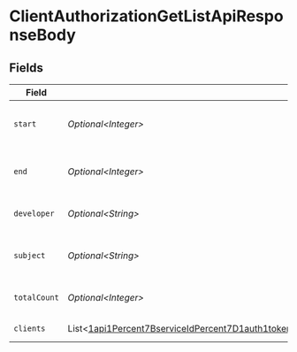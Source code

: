 # ClientAuthorizationGetListApiResponseBody


## Fields

| Field                                                                                                                                                                                                                                                                    | Type                                                                                                                                                                                                                                                                     | Required                                                                                                                                                                                                                                                                 | Description                                                                                                                                                                                                                                                              |
| ------------------------------------------------------------------------------------------------------------------------------------------------------------------------------------------------------------------------------------------------------------------------ | ------------------------------------------------------------------------------------------------------------------------------------------------------------------------------------------------------------------------------------------------------------------------ | ------------------------------------------------------------------------------------------------------------------------------------------------------------------------------------------------------------------------------------------------------------------------ | ------------------------------------------------------------------------------------------------------------------------------------------------------------------------------------------------------------------------------------------------------------------------ |
| `start`                                                                                                                                                                                                                                                                  | *Optional\<Integer>*                                                                                                                                                                                                                                                     | :heavy_minus_sign:                                                                                                                                                                                                                                                       | Start index of search results (inclusive).<br/>                                                                                                                                                                                                                          |
| `end`                                                                                                                                                                                                                                                                    | *Optional\<Integer>*                                                                                                                                                                                                                                                     | :heavy_minus_sign:                                                                                                                                                                                                                                                       | End index of search results (exclusive).<br/>                                                                                                                                                                                                                            |
| `developer`                                                                                                                                                                                                                                                              | *Optional\<String>*                                                                                                                                                                                                                                                      | :heavy_minus_sign:                                                                                                                                                                                                                                                       | Unique ID of a client developer.<br/>                                                                                                                                                                                                                                    |
| `subject`                                                                                                                                                                                                                                                                | *Optional\<String>*                                                                                                                                                                                                                                                      | :heavy_minus_sign:                                                                                                                                                                                                                                                       | Unique user ID of an end-user.<br/>                                                                                                                                                                                                                                      |
| `totalCount`                                                                                                                                                                                                                                                             | *Optional\<Integer>*                                                                                                                                                                                                                                                     | :heavy_minus_sign:                                                                                                                                                                                                                                                       | Unique ID of a client developer.<br/>                                                                                                                                                                                                                                    |
| `clients`                                                                                                                                                                                                                                                                | List\<[1api1Percent7BserviceIdPercent7D1auth1token1get1listGetResponses200ContentApplication1jsonSchemaPropertiesClient](../../models/components/Oneapi1Percent7BserviceIdPercent7D1auth1token1get1listGetResponses200ContentApplication1jsonSchemaPropertiesClient.md)> | :heavy_minus_sign:                                                                                                                                                                                                                                                       | An array of clients.<br/>                                                                                                                                                                                                                                                |